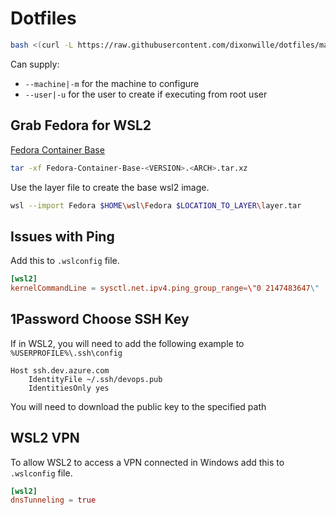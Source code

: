 # Dotfiles

```sh
bash <(curl -L https://raw.githubusercontent.com/dixonwille/dotfiles/main/install.sh)
```

Can supply:

- `--machine|-m` for the machine to configure
- `--user|-u` for the user to create if executing from root user

## Grab Fedora for WSL2

[Fedora Container Base](https://koji.fedoraproject.org/koji/packageinfo?packageID=26387)

```sh
tar -xf Fedora-Container-Base-<VERSION>.<ARCH>.tar.xz
```

Use the layer file to create the base wsl2 image.

```sh
wsl --import Fedora $HOME\wsl\Fedora $LOCATION_TO_LAYER\layer.tar
```

## Issues with Ping

Add this to `.wslconfig` file.

```toml
[wsl2]
kernelCommandLine = sysctl.net.ipv4.ping_group_range=\"0 2147483647\"
```

## 1Password Choose SSH Key

If in WSL2, you will need to add the following example to `%USERPROFILE%\.ssh\config`

```
Host ssh.dev.azure.com
    IdentityFile ~/.ssh/devops.pub
    IdentitiesOnly yes
```

You will need to download the public key to the specified path

## WSL2 VPN

To allow WSL2 to access a VPN connected in Windows add this to `.wslconfig` file.

```toml
[wsl2]
dnsTunneling = true
```
